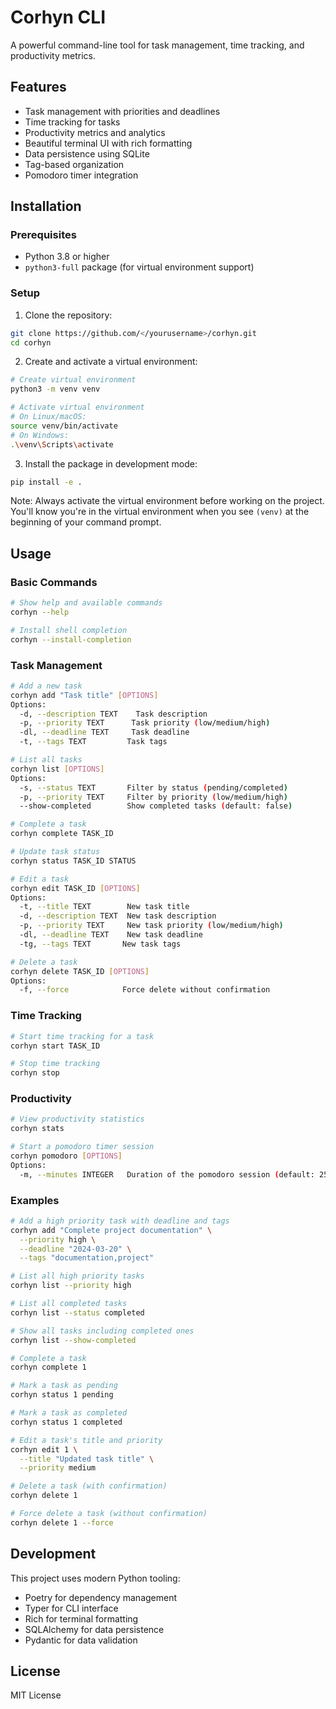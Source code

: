 # Corhyn CLI

A powerful command-line tool for task management, time tracking, and productivity metrics.

## Features

- Task management with priorities and deadlines
- Time tracking for tasks
- Productivity metrics and analytics
- Beautiful terminal UI with rich formatting
- Data persistence using SQLite
- Tag-based organization
- Pomodoro timer integration

## Installation

### Prerequisites

- Python 3.8 or higher
- `python3-full` package (for virtual environment support)

### Setup

1. Clone the repository:

```bash
git clone https://github.com/</yourusername>/corhyn.git
cd corhyn
```

2. Create and activate a virtual environment:

```bash
# Create virtual environment
python3 -m venv venv

# Activate virtual environment
# On Linux/macOS:
source venv/bin/activate
# On Windows:
.\venv\Scripts\activate
```

3. Install the package in development mode:

```bash
pip install -e .
```

Note: Always activate the virtual environment before working on the project. You'll know you're in the virtual environment when you see `(venv)` at the beginning of your command prompt.

## Usage

### Basic Commands

```bash
# Show help and available commands
corhyn --help

# Install shell completion
corhyn --install-completion
```

### Task Management

```bash
# Add a new task
corhyn add "Task title" [OPTIONS]
Options:
  -d, --description TEXT    Task description
  -p, --priority TEXT      Task priority (low/medium/high)
  -dl, --deadline TEXT     Task deadline
  -t, --tags TEXT         Task tags

# List all tasks
corhyn list [OPTIONS]
Options:
  -s, --status TEXT       Filter by status (pending/completed)
  -p, --priority TEXT     Filter by priority (low/medium/high)
  --show-completed        Show completed tasks (default: false)

# Complete a task
corhyn complete TASK_ID

# Update task status
corhyn status TASK_ID STATUS

# Edit a task
corhyn edit TASK_ID [OPTIONS]
Options:
  -t, --title TEXT        New task title
  -d, --description TEXT  New task description
  -p, --priority TEXT     New task priority (low/medium/high)
  -dl, --deadline TEXT    New task deadline
  -tg, --tags TEXT       New task tags

# Delete a task
corhyn delete TASK_ID [OPTIONS]
Options:
  -f, --force            Force delete without confirmation
```

### Time Tracking

```bash
# Start time tracking for a task
corhyn start TASK_ID

# Stop time tracking
corhyn stop
```

### Productivity

```bash
# View productivity statistics
corhyn stats

# Start a pomodoro timer session
corhyn pomodoro [OPTIONS]
Options:
  -m, --minutes INTEGER   Duration of the pomodoro session (default: 25)
```

### Examples

```bash
# Add a high priority task with deadline and tags
corhyn add "Complete project documentation" \
  --priority high \
  --deadline "2024-03-20" \
  --tags "documentation,project"

# List all high priority tasks
corhyn list --priority high

# List all completed tasks
corhyn list --status completed

# Show all tasks including completed ones
corhyn list --show-completed

# Complete a task
corhyn complete 1

# Mark a task as pending
corhyn status 1 pending

# Mark a task as completed
corhyn status 1 completed

# Edit a task's title and priority
corhyn edit 1 \
  --title "Updated task title" \
  --priority medium

# Delete a task (with confirmation)
corhyn delete 1

# Force delete a task (without confirmation)
corhyn delete 1 --force
```

## Development

This project uses modern Python tooling:

- Poetry for dependency management
- Typer for CLI interface
- Rich for terminal formatting
- SQLAlchemy for data persistence
- Pydantic for data validation

## License

MIT License
